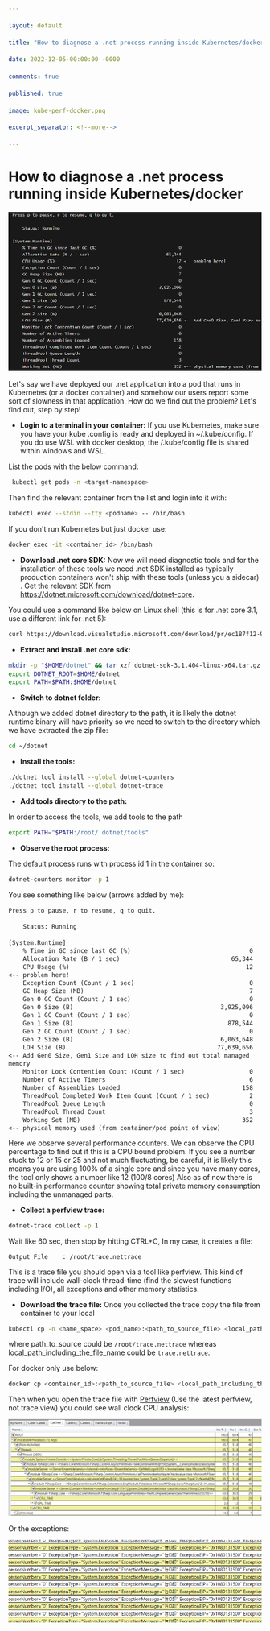 ```yaml
---

layout: default

title: "How to diagnose a .net process running inside Kubernetes/docker"

date: 2022-12-05-00:00:00 -0000

comments: true

published: true

image: kube-perf-docker.png

excerpt_separator: <!--more-->

---
```



# How to diagnose a .net process running inside Kubernetes/docker

![kube-perf-docker](/assets/kube-perf-docker.png)

Let's say we have deployed our .net application into a pod that runs in Kubernetes (or a docker container) and somehow our users report some sort of slowness in that application. How do we find out the problem? Let's find out, step by step!
<!--more-->


* **Login to a terminal in your container:** If you use Kubernetes, make sure you have your kube .config is ready and deployed in ~/.kube/config. If you do use WSL with docker desktop, the /.kube/config file is shared within windows and WSL. 



List the pods with the below command:

```bash
 kubectl get pods -n <target-namespace>
 ```

Then find the relevant container from the list and login into it with:

```bash
kubectl exec --stdin --tty <podname> -- /bin/bash
```



If you don't run Kubernetes but just docker use:



```bash
docker exec -it <container_id> /bin/bash
```


* **Download .net core SDK:** Now we will need diagnostic tools and for the installation of these tools we need .net SDK installed as typically production containers won't ship with these tools (unless you a sidecar) . Get the relevant SDK from https://dotnet.microsoft.com/download/dotnet-core. 

You could use a command like below on Linux shell (this is for .net core 3.1, use a different link for .net 5):

```bash
curl https://download.visualstudio.microsoft.com/download/pr/ec187f12-929e-4aa7-8abc-2f52e147af1d/56b0dbb5da1c191bff2c271fcd6e6394/dotnet-sdk-3.1.404-linux-x64.tar.gz --output dotnet-sdk-3.1.404-linux-x64.tar.gz
```

* **Extract and install .net core sdk:**

```bash
mkdir -p "$HOME/dotnet" && tar xzf dotnet-sdk-3.1.404-linux-x64.tar.gz -C "$HOME/dotnet"
export DOTNET_ROOT=$HOME/dotnet
export PATH=$PATH:$HOME/dotnet
```

* **Switch to dotnet folder:**

Although we added dotnet directory to the path, it is likely the dotnet runtime binary will have priority so we need to switch to the directory which we have extracted the zip file:

```bash
cd ~/dotnet
```

* **Install the tools:**

```bash
./dotnet tool install --global dotnet-counters
./dotnet tool install --global dotnet-trace
```

* **Add tools directory to the path:**

In order to access the tools, we add tools to the path

```bash
export PATH="$PATH:/root/.dotnet/tools"
```



* **Observe the root process:**

The default process runs with process id 1 in the container so:

```bash
dotnet-counters monitor -p 1
```

You see something like below (arrows added by me):

```
Press p to pause, r to resume, q to quit.

    Status: Running

[System.Runtime]
    % Time in GC since last GC (%)                                 0
    Allocation Rate (B / 1 sec)                               65,344
    CPU Usage (%)                                                 12 <-- problem here!
    Exception Count (Count / 1 sec)                                0 
    GC Heap Size (MB)                                              7
    Gen 0 GC Count (Count / 1 sec)                                 0
    Gen 0 Size (B)                                         3,925,096
    Gen 1 GC Count (Count / 1 sec)                                 0
    Gen 1 Size (B)                                           878,544
    Gen 2 GC Count (Count / 1 sec)                                 0
    Gen 2 Size (B)                                         6,063,648
    LOH Size (B)                                          77,639,656 <-- Add Gen0 Size, Gen1 Size and LOH size to find out total managed memory
    Monitor Lock Contention Count (Count / 1 sec)                  0
    Number of Active Timers                                        6
    Number of Assemblies Loaded                                  158
    ThreadPool Completed Work Item Count (Count / 1 sec)           2
    ThreadPool Queue Length                                        0
    ThreadPool Thread Count                                        3
    Working Set (MB)                                             352 <-- physical memory used (from container/pod point of view)
 ```

Here we observe several performance counters. We can observe the CPU percentage to find out if this is a CPU bound problem. If you see a number stuck to 12 or 15 or 25 and not much fluctuating, be careful, it is likely this means you are using 100% of a single core and since you have many cores, the tool only shows a number like 12 (100/8 cores) Also as of now there is no built-in performance counter showing total private memory consumption including the unmanaged parts.



* **Collect a perfview trace:**

```bash
dotnet-trace collect -p 1
```



Wait like 60 sec, then stop by hitting CTRL+C, In my case, it creates a file:

```
Output File    : /root/trace.nettrace
```

This is a trace file you should open via a tool like perfview. This kind of trace will include wall-clock thread-time (find the slowest functions including I/O), all exceptions and other memory statistics.

* **Download the trace file:**
Once you collected the trace copy the file from container to your local

```bash
kubectl cp -n <name_space> <pod_name>:<path_to_source_file> <local_path_including_the_file_name>
```

where path_to_source could be `/root/trace.nettrace` whereas local_path_including_the_file_name could be `trace.nettrace`.



For docker only use below:



```bash
docker cp <container_id>:<path_to_source_file> <local_path_including_the_file_name>
```



Then when you open the trace file with [Perfview](https://github.com/Microsoft/perfview/releases)  (Use the latest perfview, not trace view) 
you could see wall clock CPU analysis:

![CPU](/assets/cpu.png)

Or the exceptions:

![!exceptions](/assets/exceptions.png)



